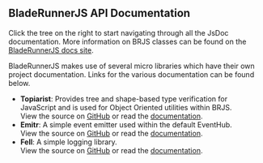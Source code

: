 ## BladeRunnerJS API Documentation

Click the tree on the right to start navigating through all the JsDoc documentation.
More information on BRJS classes can be found on the [BladeRunnerJS docs site](http://bladerunnerjs.org/docs/).

BladeRunnerJS makes use of several micro libraries which have their own project documentation. Links for the various documentation can be found below.

- **Topiarist**: Provides tree and shape-based type verification for JavaScript and is used for Object Oriented utilities within BRJS.<br/>
View the source on [GitHub](http://github.com/BladeRunnerJS/topiarist) or read the [documentation](http://bladerunnerjs.github.io/topiarist/).
- **Emitr**: A simple event emitter used within the default EventHub.<br/>
View the source on [GitHub](http://github.com/BladeRunnerJS/emitr) or read the [documentation](http://bladerunnerjs.github.io/emitr/).
- **Fell**: A simple logging library.<br/>
View the source on [GitHub](http://github.com/BladeRunnerJS/fell) or read the [documentation](http://bladerunnerjs.github.io/fell/).

